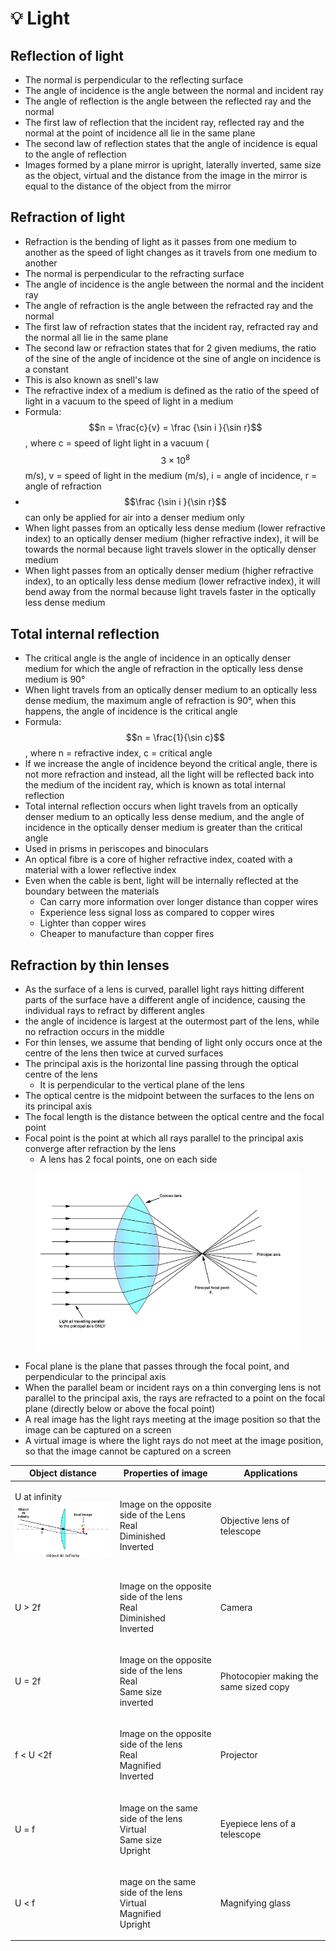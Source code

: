 # 💡 Light

## Reflection of light

* The normal is perpendicular to the reflecting surface
* The angle of incidence is the angle between the normal and incident ray
* The angle of reflection is the angle between the reflected ray and the normal
* The first law of reflection that the incident ray, reflected ray and the normal at the point of incidence all lie in the same plane
* The second law of reflection states that the angle of incidence is equal to the angle of reflection
* Images formed by a plane mirror is upright, laterally inverted, same size as the object, virtual and the distance from the image in the mirror is equal to the distance of the object from the mirror

## Refraction of light

* Refraction is the bending of light as it passes from one medium to another as the speed of light changes as it travels from one medium to another
* The normal is perpendicular to the refracting surface
* The angle of incidence is the angle between the normal and the incident ray
* The angle of refraction is the angle between the refracted ray and the normal
* The first law of refraction states that the incident ray, refracted ray and the normal all lie in the same plane
* The second law or refraction states that for 2 given mediums, the ratio of the sine of the angle of incidence ot the sine of angle on incidence is a constant
* This is also known as snell's law
* The refractive index of a medium is defined as the ratio of the speed of light in a vacuum to the speed of light in a medium
* Formula: $$n = \frac{c}{v} = \frac {\sin i }{\sin r}$$, where c = speed of light  light in a vacuum ($$3 \times 10^8$$ m/s), v = speed of light in the medium (m/s), i = angle of incidence, r = angle of refraction
* $$\frac {\sin i }{\sin r}$$ can only be applied for air into a denser medium only
* When light passes from an optically less dense medium (lower refractive index) to an optically denser medium (higher refractive index), it will be towards the normal because light travels slower in the optically denser medium
* When light passes from an optically denser medium (higher refractive index), to an optically less dense medium (lower refractive index), it will bend away from the normal because light travels faster in the optically less dense medium

## Total internal reflection

* The critical angle is the angle of incidence in an optically denser medium for which the angle of refraction in the optically less dense medium is 90°
* When light travels from an optically denser medium to an optically less dense medium, the maximum angle of refraction is 90°, when this happens, the angle of incidence is the critical angle
* Formula: $$n = \frac{1}{\sin c}$$, where n = refractive index, c = critical angle
* If we increase the angle of incidence beyond the critical angle, there is not more refraction and instead, all the light will be reflected back into the medium of the incident ray, which is known as total internal reflection
* Total internal reflection occurs when light travels from an optically denser medium to an optically less dense medium, and the angle of incidence in the optically denser medium is greater than the critical angle
* Used in prisms in periscopes and binoculars
* An optical fibre is a core of higher refractive index, coated with a material with a lower reflective index
* Even when the cable is bent, light will be internally reflected at the boundary between the materials
  * Can carry more information over longer distance than copper wires
  * Experience less signal loss as compared to copper wires
  * Lighter than copper wires
  * Cheaper to manufacture than copper fires

## Refraction by thin lenses

* As the surface of a lens is curved, parallel light rays hitting different parts of the surface have a different angle of incidence, causing the individual rays to refract by different angles
* the angle of incidence is largest at the outermost part of the lens, while no refraction occurs in the middle
* For thin lenses, we assume that bending of light only occurs once at the centre of the lens then twice at curved surfaces
* The principal axis is the horizontal line passing through the optical centre of the lens
  * It is perpendicular to the vertical plane of the lens
* The optical centre is the midpoint between the surfaces to the lens on its principal axis
* The focal length is the distance between the optical centre and the focal point
* Focal point is the point at which all rays parallel to the principal axis converge after refraction by the lens
  * A lens has 2 focal points, one on each side

<figure><img src="../.gitbook/assets/image (1).png" alt=""><figcaption></figcaption></figure>

* Focal plane is the plane that passes through the focal point, and perpendicular to the principal axis
* When the parallel beam or incident rays on a thin converging lens is not parallel to the principal axis, the rays are refracted to a point on the focal plane (directly below or above the focal point)
* A real image has the light rays meeting at the image position so that the image can be captured on a screen
* A virtual image is where the light rays do not meet at the image position, so that the image cannot be captured on a screen

| Object distance                                                         | Properties of image                                                             | Applications                           |
| ----------------------------------------------------------------------- | ------------------------------------------------------------------------------- | -------------------------------------- |
| <p>U at infinity<br><img src="../.gitbook/assets/image.png" alt=""></p> | <p>Image on the opposite side of the Lens<br>Real<br>Diminished<br>Inverted</p> | Objective lens of telescope            |
| U > 2f                                                                  | <p>Image on the opposite side of the lens<br>Real<br>Diminished<br>Inverted</p> | Camera                                 |
| U = 2f                                                                  | <p>Image on the opposite side of the lens<br>Real<br>Same size<br>inverted</p>  | Photocopier making the same sized copy |
| f < U <2f                                                               | <p>Image on the opposite side of the lens<br>Real<br>Magnified <br>Inverted</p> | Projector                              |
| U = f                                                                   | <p>Image on the same side of the lens<br>Virtual<br>Same size<br>Upright</p>    | Eyepiece lens of a telescope           |
| U < f                                                                   | <p>mage on the same side of the lens<br>Virtual<br>Magnified<br>Upright</p>     | Magnifying glass                       |
